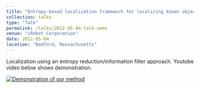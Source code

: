 ```yaml
---
title: "Entropy-based localization framework for localizing known objects"
collection: talks
type: "Talk"
permalink: /talks/2012-05-04-talk-nems
venue: "iRobot Corporation"
date: 2012-05-04
location: "Bedford, Massachusetts"
---
```

Localization using an entropy reduction/information filter approach.
Youtube video below shows demonstration.

[![Demonstration of our method](http://schrilax.github.io/files/0.png)](https://www.youtube.com/watch?v=Pqn-tMojdjk "Demo")